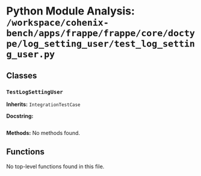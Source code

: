 # Python Module Analysis: `/workspace/cohenix-bench/apps/frappe/frappe/core/doctype/log_setting_user/test_log_setting_user.py`

## Classes

### `TestLogSettingUser`
**Inherits:** `IntegrationTestCase`


**Docstring:**
```

```

**Methods:**
No methods found.




## Functions

No top-level functions found in this file.
